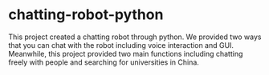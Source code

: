 # chatting-robot-python

This project created a chatting robot through python.
We provided two ways that you can chat with the robot including voice interaction and GUI.
Meanwhile, this project provided two main functions including chatting freely with people and searching for universities in China.




